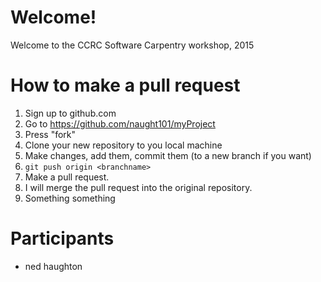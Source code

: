 Welcome!
========

Welcome to the CCRC Software Carpentry workshop, 2015

How to make a pull request
===========================

1. Sign up to github.com
2. Go to https://github.com/naught101/myProject
3. Press "fork"
4. Clone your new repository to you local machine
5. Make changes, add them, commit them (to a new branch if you want)
6. `git push origin <branchname>`
7. Make a pull request.
8. I will merge the pull request into the original repository.
9. Something something


Participants
============

- ned haughton


